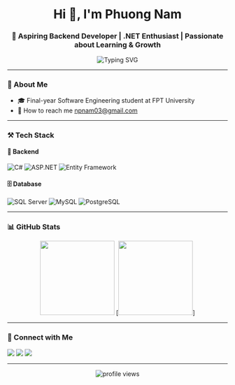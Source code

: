 <h1 align="center">Hi 👋, I'm Phuong Nam</h1>
<h3 align="center">🚀 Aspiring Backend Developer | .NET Enthusiast | Passionate about Learning & Growth</h3>

<p align="center">
  <img src="https://readme-typing-svg.demolab.com?font=Fira+Code&weight=500&pause=1000&color=00C0FF&center=true&vCenter=true&width=435&lines=C%C3%B9ng+h%E1%BB%8Dc+h%E1%BB%8Fi+%E2%9C%85;C%C3%B9ng+ph%C3%A1t+tri%E1%BB%83n+%F0%9F%92%BB;C%C3%B9ng+th%C3%A0nh+c%C3%B4ng+%F0%9F%8E%89" alt="Typing SVG" />
</p>

---

### 📌 About Me

- 🎓 Final-year Software Engineering student at FPT University  
- 🌱 How to reach me npnam03@gmail.com
---

### ⚒️ Tech Stack

#### 🚀 Backend
![C#](https://img.shields.io/badge/C%23-239120?style=for-the-badge&logo=c-sharp&logoColor=white)
![ASP.NET](https://img.shields.io/badge/ASP.NET-512BD4?style=for-the-badge&logo=.net&logoColor=white)
![Entity Framework](https://img.shields.io/badge/Entity_Framework-512BD4?style=for-the-badge&logo=.net&logoColor=white)

#### 🗄️ Database
![SQL Server](https://img.shields.io/badge/SQL_Server-CC2927?style=for-the-badge&logo=microsoft-sql-server&logoColor=white)
![MySQL](https://img.shields.io/badge/MySQL-005C84?style=for-the-badge&logo=mysql&logoColor=white)
![PostgreSQL](https://img.shields.io/badge/PostgreSQL-316192?style=for-the-badge&logo=postgresql&logoColor=white)

---

### 📊 GitHub Stats

<p align="center">
  <img src="https://github-readme-stats.vercel.app/api?username=npnamm03&show_icons=true&theme=tokyonight" height="170" />
  [<img src="https://github-readme-stats.vercel.app/api/top-langs/?username=npnamm03&layout=compact&langs_count=6&hide=html" height="170" />]
</p>

---

### 🔗 Connect with Me

<p align="left">
  <a href="mailto:npnam03@gmail.com"><img src="https://img.shields.io/badge/Gmail-D14836?style=for-the-badge&logo=gmail&logoColor=white"></a>
  <a href="www.linkedin.com/in/phuong-nam-nguyen-68376a320"><img src="https://img.shields.io/badge/LinkedIn-0077B5?style=for-the-badge&logo=linkedin&logoColor=white"></a>
  <a href="https://www.facebook.com/hello1807"><img src="https://img.shields.io/badge/Facebook-1877F2?style=for-the-badge&logo=facebook&logoColor=white"></a>
</p>

---

<p align="center">
  <img src="https://komarev.com/ghpvc/?username=npnamm03&label=Profile%20views&color=0e75b6&style=flat" alt="profile views" />
</p>
